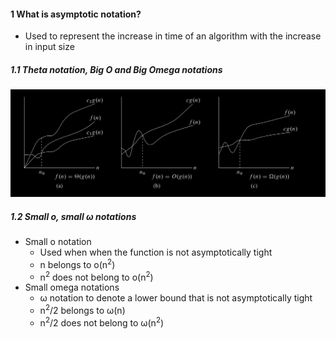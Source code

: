 
#### 1 What is asymptotic notation?
- Used to represent the increase in time of an algorithm with the increase in input size

##### 1.1 Theta notation, Big O and Big Omega notations
![](./Attachments/Images/asymptotic_notations.png)

##### 1.2 Small o, small ω notations
- Small o notation
	- Used when when the function is not asymptotically tight 
	- n belongs to o(n<sup>2</sup>)
	- n<sup>2</sup> does not belong to o(n<sup>2</sup>)
- Small omega notations
	- ω notation to denote a lower bound that is not asymptotically tight
	- n<sup>2</sup>/2 belongs to ω(n)
	- n<sup>2</sup>/2 does not belong to ω(n<sup>2</sup>)
